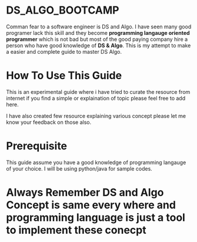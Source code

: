 # DS_ALGO_BOOTCAMP
Comman fear to a software engineer is DS and Algo. I have seen many good programer lack this skill and they become **programming langauge oriented programmer** which is not bad but most of the good paying company hire a person who have good knowledge of __DS & Algo__. This is my attempt to make a easier and complete guide to master DS Algo.

# How To Use This Guide
This is an experimental guide where i have tried to curate the resource from internet if you find a simple or explaination of topic please feel free to add here. 

I have also created few resource explaining various concept please let me know your feedback on those also.

# Prerequisite
This guide assume you have a good knowledge of programming langauge of your choice. I will be using python/java for sample codes.

# Always Remember DS and Algo Concept is same every where and programming language is just a tool to implement these conecpt


